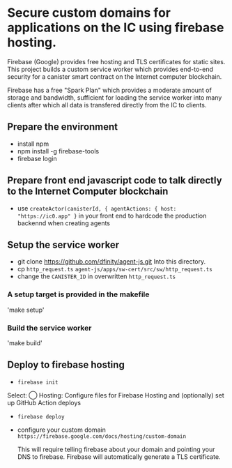 # Secure custom domains for applications on the IC using firebase hosting.

Firebase (Google) provides free hosting and TLS certificates for static sites.
This project builds a custom service worker which provides end-to-end security
for a canister smart contract on the Internet computer blockchain.

Firebase has a free "Spark Plan" which provides a moderate amount of
storage and bandwidth, sufficient for loading the service worker into many
clients after which all data is transfered directly from the IC to clients.

## Prepare the environment
* install npm
* npm install -g firebase-tools
* firebase login

## Prepare front end javascript code to talk directly to the Internet Computer blockchain
* use `createActor(canisterId, { agentActions: { host: "https://ic0.app" }` in your front end to hardcode the production backennd when creating agents

## Setup the service worker
* git clone https://github.com/dfinity/agent-js.git
  Into this directory.
* cp `http_request.ts` `agent-js/apps/sw-cert/src/sw/http_request.ts`
* change the `CANISTER_ID` in overwritten `http_request.ts`

### A setup target is provided in the makefile
'make setup'

### Build the service worker
'make build'

## Deploy to firebase hosting
* `firebase init`

 Select:
 ◯ Hosting: Configure files for Firebase Hosting and (optionally) set up GitHub Action deploys

* `firebase deploy`
* configure your custom domain `https://firebase.google.com/docs/hosting/custom-domain`

  This will require telling firebase about your domain and pointing your DNS to firebase.
  Firebase will automatically generate a TLS certificate.

